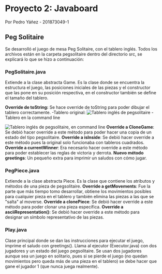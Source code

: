 # Proyecto 2: Javaboard
Por Pedro Yáñez - 201873049-1
## Peg Solitaire
Se desarrolló el juego de mesa Peg Solitaire, con el tablero inglés.
Todos los archivos están en la carpeta pegsolitaire dentro del directorio src, se explicará lo que se hizo a continuación:
### PegSolitaire.java
Extiende a la clase abstracta Game.
Es la clase donde se encuentra la estructura el juego, las posiciones iniciales de las piezas y el constructor que las pone en su posición respectiva, en el constructor también se define el tamaño del tablero.

**Override de toString:** Se hace override de toString para poder dibujar el tablero correctamente.
-Tablero original:
![Tablero inglés de pegsolitaire](https://mathworld.wolfram.com/images/eps-gif/PegSolitaire_1000.gif) 
-Tablero en la command line

![Tablero inglés de pegsolitaire, en command line](https://i.imgur.com/y3xEOGW.png)
**Override a CloneGame**: Se debió hacer override a este método para poder hacer una copia de un estado del tipo pegsolitaire.
**Override a isInside**: Se debió hacer override a este método  pues la original solo funcionaba con tableros cuadrados.
**Override a currentWinner**: Era necesario hacer override a este método para poder establecer las reglas de victoria y derrota.
**Nuevo método greetings**: Un pequeño extra para imprimir un saludos con cómo jugar.
### PegPiece.java
Extiende a la clase abstracta Piece.
Es la clase que contiene los atributos y métodos de una pieza de pegsolitaire.
**Override a getMovements**: Fue la parte que más tiempo tomo desarrollar, obtiene los movimientos posibles para cualquier pieza en el tablero y también elimina las piezas a las que se "salta" al moverse.
**Override a clonePiece**: Se debió hacer override a este método para poder clonar una pieza específica.
**Override a asciiRepresentation()**: Se debió hacer override a este método para designar un símbolo representativo de las piezas.
### Play.java
Clase principal donde se dan las instrucciones para ejecutar el juego, imprime el saludo con greetings(). Llama al ejecutor (Executor.java) con dos jugadores  y un estado del juego pegsolitaire.
Se usan dos jugadores aunque sea un juego en solitario, pues si se pierde el juego (no quedan movimientos pero queda más de una pieza en el tablero) se debe hacer que gane el jugador 1 (que nunca juega realmente).

